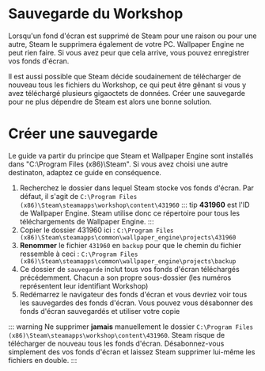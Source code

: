 # Sauvegarde du Workshop

Lorsqu'un fond d'écran est supprimé de Steam pour une raison ou pour une autre, Steam le supprimera également de votre PC. Wallpaper Engine ne peut rien faire. Si vous avez peur que cela arrive, vous pouvez enregistrer vos fonds d'écran.

Il est aussi possible que Steam décide soudainement de télécharger de nouveau tous les fichiers du Workshop, ce qui peut être gênant si vous y avez téléchargé plusieurs gigaoctets de données. Créer une sauvegarde pour ne plus dépendre de Steam est alors une bonne solution.

# Créer une sauvegarde

Le guide va partir du principe que Steam et Wallpaper Engine sont installés dans "C:\Program Files (x86)\Steam\". Si vous avez choisi une autre destinaton, adaptez ce guide en conséquence.

1. Recherchez le dossier dans lequel Steam stocke vos fonds d'écran. Par défaut, il s'agit de `C:\Program Files (x86)\Steam\steamapps\workshop\content\431960` ::: tip **431960** est l'ID de Wallpaper Engine. Steam utilise donc ce répertoire pour tous les téléchargements de Wallpaper Engine. :::
2. Copier le dossier 431960 ici : `C:\Program Files (x86)\Steam\steamapps\common\wallpaper_engine\projects\431960`
3. **Renommer** le fichier `431960` en `backup` pour que le chemin du fichier ressemble à ceci : `C:\Program Files (x86)\Steam\steamapps\common\wallpaper_engine\projects\backup`
4. Ce dossier de `sauvegarde` inclut tous vos fonds d'écran téléchargés précédemment. Chacun a son propre sous-dossier (les numéros représentent leur identifiant Workshop)
5. Redémarrez le navigateur des fonds d'écran et vous devriez voir tous les sauvegardes des fonds d'écran. Vous pouvez vous désabonner des fonds d'écran sauvegardés et utiliser votre copie

::: warning Ne supprimer **jamais** manuellement le dossier `C:\Program Files (x86)\Steam\steamapps\workshop\content\431960`. Steam risque de télécharger de nouveau tous les fonds d'écran. Désabonnez-vous simplement des vos fonds d'écran et laissez Steam supprimer lui-même les fichiers en double. :::